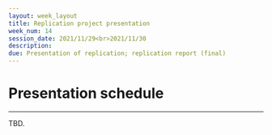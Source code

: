 ```yaml
---
layout: week_layout
title: Replication project presentation
week_num: 14
session_date: 2021/11/29<br>2021/11/30
description:
due: Presentation of replication; replication report (final)
---
```


# Presentation schedule
---

TBD.
